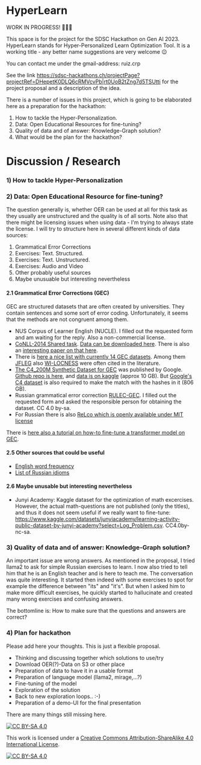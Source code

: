 # HyperLearn

WORK IN PROGRESS! :small_red_triangle::small_red_triangle::small_red_triangle:

This space is for the project for the SDSC Hackathon on Gen AI 2023. HyperLearn stands for Hyper-Personalized Learn Optimization Tool. It is a working title - any better name suggestions are very welcome :wink:

You can contact me under the gmail-address: ruiz.crp

See the link https://sdsc-hackathons.ch/projectPage?projectRef=DHepetK0DLQ6cRMVcvPb|rt0UoB2tZng7d5TSUtti for the project proposal and a description of the idea.

There is a number of issues in this project, which is going to be elaborated here as a preparation for the hackathon:
1) How to tackle the Hyper-Personalization.
2) Data: Open Educational Resources for fine-tuning?
3) Quality of data and of answer: Knowledge-Graph solution?
4) What would be the plan for the hackathon?

# Discussion / Research

### 1) How to tackle Hyper-Personalization

### 2) Data: Open Educational Resource for fine-tuning?

The question generally is, whether OER can be used at all for this task as they usually are unstructured and the quality is of all sorts. Note also that there might be licensing issues when using data - I'm trying to always state the license. I will try to structure here in several different kinds of data sources:

1. Grammatical Error Corrections
2. Exercises: Text. Structured.
3. Exercises: Text. Unstructured. 
4. Exercises: Audio and Video
5. Other probably useful sources
6. Maybe unusuable but interesting nevertheless

#### 2.1 Grammatical Error Corrections (GEC)

GEC are structured datasets that are often created by universities. They contain sentences and some sort of error coding. Unfortunately, it seems that the methods are not congruent among them.

- NUS Corpus of Learner English (NUCLE). I filled out the requested form and am waiting for the reply. Also a non-commercial license.
- [CoNLL-2014 Shared task](https://www.comp.nus.edu.sg/~nlp/sw/10gec_annotations.zip). [Data can be downloaded here](https://www.comp.nus.edu.sg/~nlp/sw/10gec_annotations.zip). There is also an [interesting paper on that here](https://www.comp.nus.edu.sg/~nlp/conll14st/CoNLLST01.pdf).
- There is [here a nice list with currently 14 GEC datasets](https://paperswithcode.com/datasets?task=grammatical-error-correction&page=1). Among them [JFLEG](https://paperswithcode.com/dataset/jfleg) also [WI-LOCNESS](https://paperswithcode.com/dataset/locness-corpus) were often cited in the literature.
- [The C4_200M Synthetic Dataset for GEC](https://blog.research.google/2021/08/the-c4200m-synthetic-dataset-for.html) was published by Google. [Github repo is here](https://github.com/google-research-datasets/C4_200M-synthetic-dataset-for-grammatical-error-correction), and [data is on kaggle](https://www.kaggle.com/felixstahlberg/the-c4-200m-dataset-for-gec) (approx 10 GB). But [Google's C4 dataset](https://www.tensorflow.org/datasets/catalog/c4) is also required to make the match with the hashes in it (806 GB).
- Russian grammatical error correction [RULEC-GEC](https://github.com/arozovskaya/RULEC-GEC). I filled out the requested form and asked the responsible person for obtaining the dataset. CC 4.0 by-sa.
- For Russian there is also [ReLco which is openly available under MIT license](https://github.com/Askinkaty/Russian_learner_corpus_ReLCo)

There is [here also a tutorial on how-to fine-tune a transformer model on GEC](https://www.vennify.ai/fine-tune-grammar-correction/).



#### 2.5 Other sources that could be useful

- [English word frequency](https://www.kaggle.com/datasets/rtatman/english-word-frequency)
- [List of Russian idioms](https://www.kaggle.com/datasets/lpshkn/russin-idioms-phraseologisms)


#### 2.6 Maybe unusable but interesting nevertheless

- Junyi Academy: Kaggle dataset for the optimization of math excercises. However, the actual math-questions are not published (only the titles), and thus it does not seem useful if we really want to fine-tune: https://www.kaggle.com/datasets/junyiacademy/learning-activity-public-dataset-by-junyi-academy?select=Log_Problem.csv. CC4.0by-nc-sa.





### 3) Quality of data and of answer: Knowledge-Graph solution?

An important issue are wrong answers. As mentioned in the proposal, I tried llama2 to ask for simple Russian exercises to learn. I now also tried to tell him that he is an English teacher and is here to teach me. The conversation was quite interesting. It started then indeed with some exercises to spot for example the difference between "its" and "it's". But when I asked him to make more difficult exercises, he quickly started to hallucinate and created many wrong exercises and confusing answers.

The bottomline is: How to make sure that the questions and answers are correct?



### 4) Plan for hackathon

Please add here your thoughts. This is just a flexible proposal.

- Thinking and discussing together which solutions to use/try
- Download OER(?)-Data on S3 or other place
- Preparation of data to have it in a usable format
- Preparation of language model (llama2, mirage,...?)
- Fine-tuning of the model
- Exploration of the solution
- Back to new exploration loops.. :-)
- Preparation of a demo-UI for the final presentation

There are many things still missing here. 



[![CC BY-SA 4.0][cc-by-sa-shield]][cc-by-sa]

This work is licensed under a
[Creative Commons Attribution-ShareAlike 4.0 International License][cc-by-sa].

[![CC BY-SA 4.0][cc-by-sa-image]][cc-by-sa]

[cc-by-sa]: http://creativecommons.org/licenses/by-sa/4.0/
[cc-by-sa-image]: https://licensebuttons.net/l/by-sa/4.0/88x31.png
[cc-by-sa-shield]: https://img.shields.io/badge/License-CC%20BY--SA%204.0-lightgrey.svg
